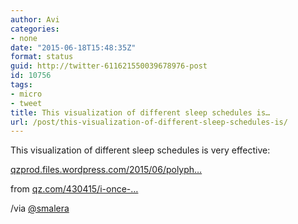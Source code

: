 ```yaml
---
author: Avi
categories:
- none
date: "2015-06-18T15:48:35Z"
format: status
guid: http://twitter-611621550039678976-post
id: 10756
tags:
- micro
- tweet
title: This visualization of different sleep schedules is…
url: /post/this-visualization-of-different-sleep-schedules-is/
---
```

This visualization of different sleep schedules is very effective:

[qzprod.files.wordpress.com/2015/06/polyph…](https://qzprod.files.wordpress.com/2015/06/polyphasic-sleep-schedule_colorcorrected.jpeg)

from [qz.com/430415/i-once-…](http://qz.com/430415/i-once-tried-to-cheat-sleep-and-for-a-year-i-succeeded/)

/via [@smalera](http://twitter.com/smalera)